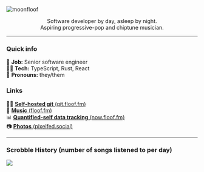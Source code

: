 ![moonfloof](https://raw.githubusercontent.com/moonfloof/moonfloof/master/banner.jpg)
<div align="center">
Software developer by day, asleep by night.
</div>
<div align="center">
Aspiring progressive-pop and chiptune musician.
</div>

---

### Quick info

🏢 **Job:** Senior software engineer  
👨‍💻 **Tech:** TypeScript, Rust, React  
🧑 **Pronouns:** they/them  

### Links

👨‍💻 [**Self-hosted git** (git.floof.fm)](https://git.floof.fm/floof)  
🎵 [**Music** (floof.fm)](https://floof.fm)  
📊 [**Quantified-self data tracking** (now.floof.fm)](https://now.floof.fm)  
📷 [**Photos** (pixelfed.social)](https://pixelfed.social/i/web/profile/2014)  

---

### Scrobble History (number of songs listened to per day)

[![](https://now.floof.fm/music.svg?v=3)](https://now.floof.fm/music)

